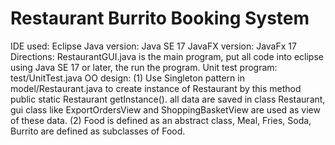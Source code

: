 # Restaurant Burrito Booking System
IDE used: Eclipse
Java version: Java SE 17
JavaFX version: JavaFx 17
Directions: RestaurantGUI.java is the main program, put all code into eclipse using Java SE 17 or later, the run the program.
Unit test program: test/UnitTest.java
OO design: 
(1) Use Singleton pattern in model/Restaurant.java to create instance of Restaurant by this method public static Restaurant getInstance().
all data are saved in class Restaurant, gui class like ExportOrdersView and ShoppingBasketView are used as view of these data.
(2) Food is defined as an abstract class, Meal, Fries, Soda, Burrito are defined as subclasses of Food. 
